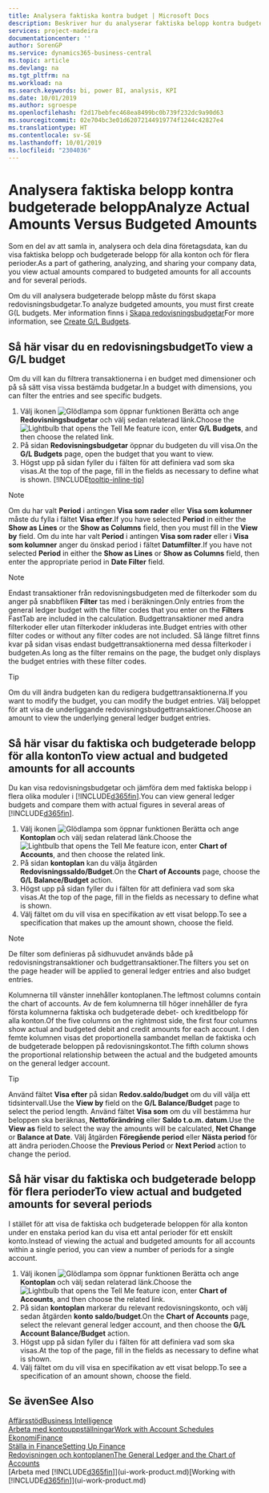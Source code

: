 ```yaml
---
title: Analysera faktiska kontra budget | Microsoft Docs
description: Beskriver hur du analyserar faktiska belopp kontra budgeterade belopp
services: project-madeira
documentationcenter: ''
author: SorenGP
ms.service: dynamics365-business-central
ms.topic: article
ms.devlang: na
ms.tgt_pltfrm: na
ms.workload: na
ms.search.keywords: bi, power BI, analysis, KPI
ms.date: 10/01/2019
ms.author: sgroespe
ms.openlocfilehash: f2d17bebfec468ea8499bc0b739f232dc9a90d63
ms.sourcegitcommit: 02e704bc3e01d62072144919774f1244c42827e4
ms.translationtype: HT
ms.contentlocale: sv-SE
ms.lasthandoff: 10/01/2019
ms.locfileid: "2304036"
---
```

# <a name="analyze-actual-amounts-versus-budgeted-amounts"></a><span data-ttu-id="a3119-103">Analysera faktiska belopp kontra budgeterade belopp</span><span class="sxs-lookup"><span data-stu-id="a3119-103">Analyze Actual Amounts Versus Budgeted Amounts</span></span>
<span data-ttu-id="a3119-104">Som en del av att samla in, analysera och dela dina företagsdata, kan du visa faktiska belopp och budgeterade belopp för alla konton och för flera perioder.</span><span class="sxs-lookup"><span data-stu-id="a3119-104">As a part of gathering, analyzing, and sharing your company data, you view actual amounts compared to budgeted amounts for all accounts and for several periods.</span></span>

<span data-ttu-id="a3119-105">Om du vill analysera budgeterade belopp måste du först skapa redovisningsbudgetar.</span><span class="sxs-lookup"><span data-stu-id="a3119-105">To analyze budgeted amounts, you must first create G(L budgets.</span></span> <span data-ttu-id="a3119-106">Mer information finns i [Skapa redovisningsbudgetar](finance-how-create-budgets.md)</span><span class="sxs-lookup"><span data-stu-id="a3119-106">For more information, see [Create G/L Budgets](finance-how-create-budgets.md).</span></span>

## <a name="to-view-a-gl-budget"></a><span data-ttu-id="a3119-107">Så här visar du en redovisningsbudget</span><span class="sxs-lookup"><span data-stu-id="a3119-107">To view a G/L budget</span></span>
<span data-ttu-id="a3119-108">Om du vill kan du filtrera transaktionerna i en budget med dimensioner och på så sätt visa vissa bestämda budgetar.</span><span class="sxs-lookup"><span data-stu-id="a3119-108">In a budget with dimensions, you can filter the entries and see specific budgets.</span></span>

1. <span data-ttu-id="a3119-109">Välj ikonen ![Glödlampa som öppnar funktionen Berätta](media/ui-search/search_small.png "Glödlampa som öppnar funktionen Berätta") och ange **Redovisningsbudgetar** och välj sedan relaterad länk.</span><span class="sxs-lookup"><span data-stu-id="a3119-109">Choose the ![Lightbulb that opens the Tell Me feature](media/ui-search/search_small.png "Tell me what you want to do") icon, enter **G/L Budgets**, and then choose the related link.</span></span>
2. <span data-ttu-id="a3119-110">På sidan **Redovisningsbudgetar** öppnar du budgeten du vill visa.</span><span class="sxs-lookup"><span data-stu-id="a3119-110">On the **G/L Budgets** page, open the budget that you want to view.</span></span>  
3. <span data-ttu-id="a3119-111">Högst upp på sidan fyller du i fälten för att definiera vad som ska visas.</span><span class="sxs-lookup"><span data-stu-id="a3119-111">At the top of the page, fill in the fields as necessary to define what is shown.</span></span> [!INCLUDE[tooltip-inline-tip](includes/tooltip-inline-tip_md.md)]

> [!NOTE]  
>   <span data-ttu-id="a3119-112">Om du har valt **Period** i antingen **Visa som rader** eller **Visa som kolumner** måste du fylla i fältet **Visa efter**.</span><span class="sxs-lookup"><span data-stu-id="a3119-112">If you have selected **Period** in either the **Show as Lines** or the **Show as Columns** field, then you must fill in the **View by** field.</span></span> <span data-ttu-id="a3119-113">Om du inte har valt **Period** i antingen **Visa som rader** eller i **Visa som kolumner** anger du önskad period i fältet **Datumfilter**.</span><span class="sxs-lookup"><span data-stu-id="a3119-113">If you have not selected **Period** in either the **Show as Lines** or **Show as Columns** field, then enter the appropriate period in **Date Filter** field.</span></span>  

> [!NOTE]  
>   <span data-ttu-id="a3119-114">Endast transaktioner från redovisningsbudgeten med de filterkoder som du anger på snabbfliken **Filter** tas med i beräkningen.</span><span class="sxs-lookup"><span data-stu-id="a3119-114">Only entries from the general ledger budget with the filter codes that you enter on the **Filters** FastTab are included in the calculation.</span></span> <span data-ttu-id="a3119-115">Budgettransaktioner med andra filterkoder eller utan filterkoder inkluderas inte.</span><span class="sxs-lookup"><span data-stu-id="a3119-115">Budget entries with other filter codes or without any filter codes are not included.</span></span> <span data-ttu-id="a3119-116">Så länge filtret finns kvar på sidan visas endast budgettransaktionerna med dessa filterkoder i budgeten.</span><span class="sxs-lookup"><span data-stu-id="a3119-116">As long as the filter remains on the page, the budget only displays the budget entries with these filter codes.</span></span>  

> [!TIP]  
>   <span data-ttu-id="a3119-117">Om du vill ändra budgeten kan du redigera budgettransaktionerna.</span><span class="sxs-lookup"><span data-stu-id="a3119-117">If you want to modify the budget, you can modify the budget entries.</span></span> <span data-ttu-id="a3119-118">Välj beloppet för att visa de underliggande redovisningsbudgettransaktioner.</span><span class="sxs-lookup"><span data-stu-id="a3119-118">Choose an amount to view the underlying general ledger budget entries.</span></span>

## <a name="to-view-actual-and-budgeted-amounts-for-all-accounts"></a><span data-ttu-id="a3119-119">Så här visar du faktiska och budgeterade belopp för alla konton</span><span class="sxs-lookup"><span data-stu-id="a3119-119">To view actual and budgeted amounts for all accounts</span></span>  
<span data-ttu-id="a3119-120">Du kan visa redovisningsbudgetar och jämföra dem med faktiska belopp i flera olika moduler i [!INCLUDE[d365fin](includes/d365fin_md.md)].</span><span class="sxs-lookup"><span data-stu-id="a3119-120">You can view general ledger budgets and compare them with actual figures in several areas of [!INCLUDE[d365fin](includes/d365fin_md.md)].</span></span>

1. <span data-ttu-id="a3119-121">Välj ikonen ![Glödlampa som öppnar funktionen Berätta](media/ui-search/search_small.png "Berätta vad du vill göra") och ange **Kontoplan** och välj sedan relaterad länk.</span><span class="sxs-lookup"><span data-stu-id="a3119-121">Choose the ![Lightbulb that opens the Tell Me feature](media/ui-search/search_small.png "Tell me what you want to do") icon, enter **Chart of Accounts**, and then choose the related link.</span></span>  
2. <span data-ttu-id="a3119-122">På sidan **kontoplan** kan du välja åtgärden **Redovisningssaldo/Budget**.</span><span class="sxs-lookup"><span data-stu-id="a3119-122">On the **Chart of Accounts** page, choose the **G/L Balance/Budget** action.</span></span>
3. <span data-ttu-id="a3119-123">Högst upp på sidan fyller du i fälten för att definiera vad som ska visas.</span><span class="sxs-lookup"><span data-stu-id="a3119-123">At the top of the page, fill in the fields as necessary to define what is shown.</span></span>  
4. <span data-ttu-id="a3119-124">Välj fältet om du vill visa en specifikation av ett visat belopp.</span><span class="sxs-lookup"><span data-stu-id="a3119-124">To see a specification that makes up the amount shown, choose the field.</span></span>  

> [!NOTE]  
>   <span data-ttu-id="a3119-125">De filter som definieras på sidhuvudet används både på redovisningstransaktioner och budgettransaktioner.</span><span class="sxs-lookup"><span data-stu-id="a3119-125">The filters you set on the page header will be applied to general ledger entries and also budget entries.</span></span>

<span data-ttu-id="a3119-126">Kolumnerna till vänster innehåller kontoplanen.</span><span class="sxs-lookup"><span data-stu-id="a3119-126">The leftmost columns contain the chart of accounts.</span></span> <span data-ttu-id="a3119-127">Av de fem kolumnerna till höger innehåller de fyra första kolumnerna faktiska och budgeterade debet- och kreditbelopp för alla konton.</span><span class="sxs-lookup"><span data-stu-id="a3119-127">Of the five columns on the rightmost side, the first four columns show actual and budgeted debit and credit amounts for each account.</span></span> <span data-ttu-id="a3119-128">I den femte kolumnen visas det proportionella sambandet mellan de faktiska och de budgeterade beloppen på redovisningskontot.</span><span class="sxs-lookup"><span data-stu-id="a3119-128">The fifth column shows the proportional relationship between the actual and the budgeted amounts on the general ledger account.</span></span>  

> [!TIP]  
>   <span data-ttu-id="a3119-129">Använd fältet **Visa efter** på sidan **Redov.saldo/budget** om du vill välja ett tidsintervall.</span><span class="sxs-lookup"><span data-stu-id="a3119-129">Use the **View by** field on the **G/L Balance/Budget** page to select the period length.</span></span> <span data-ttu-id="a3119-130">Använd fältet **Visa som** om du vill bestämma hur beloppen ska beräknas, **Nettoförändring** eller **Saldo t.o.m. datum**.</span><span class="sxs-lookup"><span data-stu-id="a3119-130">Use the **View as** field to select the way the amounts will be calculated, **Net Change** or **Balance at Date**.</span></span> <span data-ttu-id="a3119-131">Välj åtgärden **Föregående period** eller **Nästa period** för att ändra perioden.</span><span class="sxs-lookup"><span data-stu-id="a3119-131">Choose the **Previous Period** or **Next Period** action to change the period.</span></span>  

## <a name="to-view-actual-and-budgeted-amounts-for-several-periods"></a><span data-ttu-id="a3119-132">Så här visar du faktiska och budgeterade belopp för flera perioder</span><span class="sxs-lookup"><span data-stu-id="a3119-132">To view actual and budgeted amounts for several periods</span></span>  
<span data-ttu-id="a3119-133">I stället för att visa de faktiska och budgeterade beloppen för alla konton under en enstaka period kan du visa ett antal perioder för ett enskilt konto.</span><span class="sxs-lookup"><span data-stu-id="a3119-133">Instead of viewing the actual and budgeted amounts for all accounts within a single period, you can view a number of periods for a single account.</span></span>  

1. <span data-ttu-id="a3119-134">Välj ikonen ![Glödlampa som öppnar funktionen Berätta](media/ui-search/search_small.png "Berätta vad du vill göra") och ange **Kontoplan** och välj sedan relaterad länk.</span><span class="sxs-lookup"><span data-stu-id="a3119-134">Choose the ![Lightbulb that opens the Tell Me feature](media/ui-search/search_small.png "Tell me what you want to do") icon, enter **Chart of Accounts**, and then choose the related link.</span></span>  
2. <span data-ttu-id="a3119-135">På sidan **kontoplan** markerar du relevant redovisningskonto, och välj sedan åtgärden **konto saldo/budget**.</span><span class="sxs-lookup"><span data-stu-id="a3119-135">On the **Chart of Accounts** page, select the relevant general ledger account, and then choose the **G/L Account Balance/Budget** action.</span></span>  
3. <span data-ttu-id="a3119-136">Högst upp på sidan fyller du i fälten för att definiera vad som ska visas.</span><span class="sxs-lookup"><span data-stu-id="a3119-136">At the top of the page, fill in the fields as necessary to define what is shown.</span></span>   
4. <span data-ttu-id="a3119-137">Välj fältet om du vill visa en specifikation av ett visat belopp.</span><span class="sxs-lookup"><span data-stu-id="a3119-137">To see a specification of an amount shown, choose the field.</span></span>  

## <a name="see-also"></a><span data-ttu-id="a3119-138">Se även</span><span class="sxs-lookup"><span data-stu-id="a3119-138">See Also</span></span>
[<span data-ttu-id="a3119-139">Affärsstöd</span><span class="sxs-lookup"><span data-stu-id="a3119-139">Business Intelligence</span></span>](bi.md)  
[<span data-ttu-id="a3119-140">Arbeta med kontouppställningar</span><span class="sxs-lookup"><span data-stu-id="a3119-140">Work with Account Schedules</span></span>](bi-how-work-account-schedule.md)  
[<span data-ttu-id="a3119-141">Ekonomi</span><span class="sxs-lookup"><span data-stu-id="a3119-141">Finance</span></span>](finance.md)  
[<span data-ttu-id="a3119-142">Ställa in Finance</span><span class="sxs-lookup"><span data-stu-id="a3119-142">Setting Up Finance</span></span>](finance-setup-finance.md)  
[<span data-ttu-id="a3119-143">Redovisningen och kontoplanen</span><span class="sxs-lookup"><span data-stu-id="a3119-143">The General Ledger and the Chart of Accounts</span></span>](finance-general-ledger.md)  
<span data-ttu-id="a3119-144">[Arbeta med [!INCLUDE[d365fin](includes/d365fin_md.md)]](ui-work-product.md)</span><span class="sxs-lookup"><span data-stu-id="a3119-144">[Working with [!INCLUDE[d365fin](includes/d365fin_md.md)]](ui-work-product.md)</span></span>  
